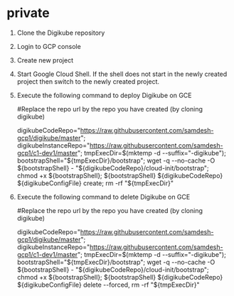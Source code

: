 # private

1. Clone the Digikube repository
2. Login to GCP console
3. Create new project
4. Start Google Cloud Shell.  If the shell does not start in the newly created project then switch to the newly created project.
5. Execute the following command to deploy Digikube on GCE
  
      #Replace the repo url by the repo you have created (by cloning digikube)

      digikubeCodeRepo="https://raw.githubusercontent.com/samdesh-gcp1/digikube/master";
      digikubeInstanceRepo="https://raw.githubusercontent.com/samdesh-gcp1/c1-dev1/master";
      tmpExecDir=$(mktemp -d --suffix="-digikube");
      bootstrapShell="${tmpExecDir}/bootstrap";
      wget -q --no-cache -O ${bootstrapShell} - "${digikubeCodeRepo}/cloud-init/bootstrap";
      chmod +x ${bootstrapShell};
      ${bootstrapShell} ${digikubeCodeRepo} ${digikubeConfigFile} create;
      rm -rf "${tmpExecDir}"
  
  
6. Execute the following command to delete Digikube on GCE

      #Replace the repo url by the repo you have created (by cloning digikube)
      
      digikubeCodeRepo="https://raw.githubusercontent.com/samdesh-gcp1/digikube/master";
      digikubeInstanceRepo="https://raw.githubusercontent.com/samdesh-gcp1/c1-dev1/master";
      tmpExecDir=$(mktemp -d --suffix="-digikube");
      bootstrapShell="${tmpExecDir}/bootstrap";
      wget -q --no-cache -O ${bootstrapShell} - "${digikubeCodeRepo}/cloud-init/bootstrap";
      chmod +x ${bootstrapShell};
      ${bootstrapShell} ${digikubeCodeRepo} ${digikubeConfigFile} delete --forced,
      rm -rf "${tmpExecDir}"

